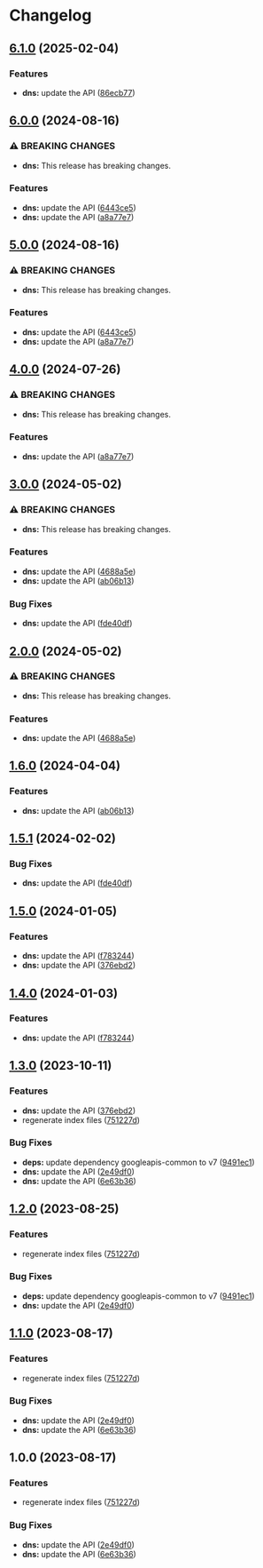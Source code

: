 # Changelog

## [6.1.0](https://github.com/googleapis/google-api-nodejs-client/compare/dns-v6.0.0...dns-v6.1.0) (2025-02-04)


### Features

* **dns:** update the API ([86ecb77](https://github.com/googleapis/google-api-nodejs-client/commit/86ecb770a39e6edbf3678217d2c2e0f844787ee0))

## [6.0.0](https://github.com/googleapis/google-api-nodejs-client/compare/dns-v5.0.0...dns-v6.0.0) (2024-08-16)


### ⚠ BREAKING CHANGES

* **dns:** This release has breaking changes.

### Features

* **dns:** update the API ([6443ce5](https://github.com/googleapis/google-api-nodejs-client/commit/6443ce590026fb9a16f0c8d26b973ec7c13fe489))
* **dns:** update the API ([a8a77e7](https://github.com/googleapis/google-api-nodejs-client/commit/a8a77e7368b23d51b251236c383a2fbdffb61db6))

## [5.0.0](https://github.com/googleapis/google-api-nodejs-client/compare/dns-v4.0.0...dns-v5.0.0) (2024-08-16)


### ⚠ BREAKING CHANGES

* **dns:** This release has breaking changes.

### Features

* **dns:** update the API ([6443ce5](https://github.com/googleapis/google-api-nodejs-client/commit/6443ce590026fb9a16f0c8d26b973ec7c13fe489))
* **dns:** update the API ([a8a77e7](https://github.com/googleapis/google-api-nodejs-client/commit/a8a77e7368b23d51b251236c383a2fbdffb61db6))

## [4.0.0](https://github.com/googleapis/google-api-nodejs-client/compare/dns-v3.0.0...dns-v4.0.0) (2024-07-26)


### ⚠ BREAKING CHANGES

* **dns:** This release has breaking changes.

### Features

* **dns:** update the API ([a8a77e7](https://github.com/googleapis/google-api-nodejs-client/commit/a8a77e7368b23d51b251236c383a2fbdffb61db6))

## [3.0.0](https://github.com/googleapis/google-api-nodejs-client/compare/dns-v2.0.0...dns-v3.0.0) (2024-05-02)


### ⚠ BREAKING CHANGES

* **dns:** This release has breaking changes.

### Features

* **dns:** update the API ([4688a5e](https://github.com/googleapis/google-api-nodejs-client/commit/4688a5ef2114c8ffcc15890ee47949431915841c))
* **dns:** update the API ([ab06b13](https://github.com/googleapis/google-api-nodejs-client/commit/ab06b132a7d00b4f684bd938c6d5c1f7301a5415))


### Bug Fixes

* **dns:** update the API ([fde40df](https://github.com/googleapis/google-api-nodejs-client/commit/fde40dfd464a78e4bd1ace5fdd0a7515de96e26f))

## [2.0.0](https://github.com/googleapis/google-api-nodejs-client/compare/dns-v1.6.0...dns-v2.0.0) (2024-05-02)


### ⚠ BREAKING CHANGES

* **dns:** This release has breaking changes.

### Features

* **dns:** update the API ([4688a5e](https://github.com/googleapis/google-api-nodejs-client/commit/4688a5ef2114c8ffcc15890ee47949431915841c))

## [1.6.0](https://github.com/googleapis/google-api-nodejs-client/compare/dns-v1.5.1...dns-v1.6.0) (2024-04-04)


### Features

* **dns:** update the API ([ab06b13](https://github.com/googleapis/google-api-nodejs-client/commit/ab06b132a7d00b4f684bd938c6d5c1f7301a5415))

## [1.5.1](https://github.com/googleapis/google-api-nodejs-client/compare/dns-v1.5.0...dns-v1.5.1) (2024-02-02)


### Bug Fixes

* **dns:** update the API ([fde40df](https://github.com/googleapis/google-api-nodejs-client/commit/fde40dfd464a78e4bd1ace5fdd0a7515de96e26f))

## [1.5.0](https://github.com/googleapis/google-api-nodejs-client/compare/dns-v1.4.0...dns-v1.5.0) (2024-01-05)


### Features

* **dns:** update the API ([f783244](https://github.com/googleapis/google-api-nodejs-client/commit/f7832440a542bb2699b09e33c618670b88cfc73d))
* **dns:** update the API ([376ebd2](https://github.com/googleapis/google-api-nodejs-client/commit/376ebd2f2a159f880a55073f7c4657e0daa6b87c))

## [1.4.0](https://github.com/googleapis/google-api-nodejs-client/compare/dns-v1.3.0...dns-v1.4.0) (2024-01-03)


### Features

* **dns:** update the API ([f783244](https://github.com/googleapis/google-api-nodejs-client/commit/f7832440a542bb2699b09e33c618670b88cfc73d))

## [1.3.0](https://github.com/googleapis/google-api-nodejs-client/compare/dns-v1.2.0...dns-v1.3.0) (2023-10-11)


### Features

* **dns:** update the API ([376ebd2](https://github.com/googleapis/google-api-nodejs-client/commit/376ebd2f2a159f880a55073f7c4657e0daa6b87c))
* regenerate index files ([751227d](https://github.com/googleapis/google-api-nodejs-client/commit/751227d3926c946b5db5edb58f0086e074a61169))


### Bug Fixes

* **deps:** update dependency googleapis-common to v7 ([9491ec1](https://github.com/googleapis/google-api-nodejs-client/commit/9491ec1cdc3c413e7d73edcfcd59cf5c28a7c855))
* **dns:** update the API ([2e49df0](https://github.com/googleapis/google-api-nodejs-client/commit/2e49df07079fa5e0281341361a28542cb07551cc))
* **dns:** update the API ([6e63b36](https://github.com/googleapis/google-api-nodejs-client/commit/6e63b36afb368263bd81d4a074cca0a3ff28dadd))

## [1.2.0](https://github.com/googleapis/google-api-nodejs-client/compare/dns-v1.1.0...dns-v1.2.0) (2023-08-25)


### Features

* regenerate index files ([751227d](https://github.com/googleapis/google-api-nodejs-client/commit/751227d3926c946b5db5edb58f0086e074a61169))


### Bug Fixes

* **deps:** update dependency googleapis-common to v7 ([9491ec1](https://github.com/googleapis/google-api-nodejs-client/commit/9491ec1cdc3c413e7d73edcfcd59cf5c28a7c855))
* **dns:** update the API ([2e49df0](https://github.com/googleapis/google-api-nodejs-client/commit/2e49df07079fa5e0281341361a28542cb07551cc))

## [1.1.0](https://github.com/googleapis/google-api-nodejs-client/compare/dns-v1.0.0...dns-v1.1.0) (2023-08-17)


### Features

* regenerate index files ([751227d](https://github.com/googleapis/google-api-nodejs-client/commit/751227d3926c946b5db5edb58f0086e074a61169))


### Bug Fixes

* **dns:** update the API ([2e49df0](https://github.com/googleapis/google-api-nodejs-client/commit/2e49df07079fa5e0281341361a28542cb07551cc))
* **dns:** update the API ([6e63b36](https://github.com/googleapis/google-api-nodejs-client/commit/6e63b36afb368263bd81d4a074cca0a3ff28dadd))

## 1.0.0 (2023-08-17)


### Features

* regenerate index files ([751227d](https://github.com/googleapis/google-api-nodejs-client/commit/751227d3926c946b5db5edb58f0086e074a61169))


### Bug Fixes

* **dns:** update the API ([2e49df0](https://github.com/googleapis/google-api-nodejs-client/commit/2e49df07079fa5e0281341361a28542cb07551cc))
* **dns:** update the API ([6e63b36](https://github.com/googleapis/google-api-nodejs-client/commit/6e63b36afb368263bd81d4a074cca0a3ff28dadd))
